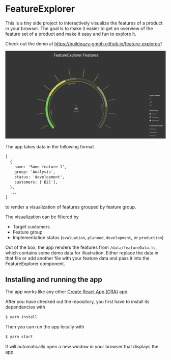 # FeatureExplorer

This is a tiny side project to interactively visualize the features of a product in your browser.
The goal is to make it easier to get an overview of the feature set of a product and make it easy and fun to explore it.

Check out the demo at https://buildeazy-gmbh.github.io/feature-explorer/!

![FeatureExplorer screenshot](screenshot.png)

The app takes data in the following format

```
[
  {
    name: 'Some feature 1',
    group: 'Analysis',
    status: 'development',
    customers: ['B2C'],
  },
  ...
]
```

to render a visualization of features grouped by feature group.

The visualization can be filtered by

- Target customers
- Feature group
- Implementation status (`evaluation`, `planned`, `development`, or `production`)

Out of the box, the app renders the features from `/data/featureData.ts`, which contains some demo data for illustration.
Either replace the data in that file or add another file with your feature data and pass it into the FeatureExplorer component.

## Installing and running the app

The app works like any other [Create React App (CRA)](cra) app.

After you have checked out the repository, you first have to install its dependencies with

```bash
$ yarn install
```

Then you can run the app locally with

```bash
$ yarn start
```

It will automatically open a new window in your browser that displays the app.

<!-- Markdown link definitions -->

[cra]: https://github.com/facebook/create-react-app
